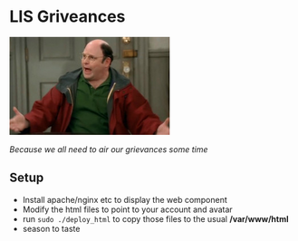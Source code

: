 
# LIS Griveances #

![george](./html/george.jpg)

*Because we all need to air our grievances some time*

## Setup ##

- Install apache/nginx etc to display the web component
- Modify the html files to point to your account and avatar
- run `sudo ./deploy_html` to copy those files to the usual **/var/www/html**
- season to taste